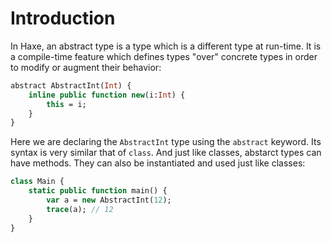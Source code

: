# Introduction

In Haxe, an abstract type is a type which is a different type at run-time. It is a compile-time feature which defines types "over" concrete types in order to modify or augment their behavior:

```haxe
abstract AbstractInt(Int) {
    inline public function new(i:Int) {
        this = i;
    }
}
```

Here we are declaring the `AbstractInt` type using the `abstract` keyword. Its syntax is very similar that of `class`. And just like classes, abstarct types can have methods. They can also be instantiated and used just like classes:

```haxe
class Main {
    static public function main() {
        var a = new AbstractInt(12);
        trace(a); // 12
    }
}
```